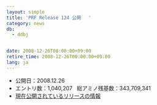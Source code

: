 ```yaml
---
layout: simple
title: 'PRF Release 124 公開 　'
category: news
db:
  - ddbj


date: 2008-12-26T00:00:00+09:00
retire_time: 2008-12-26T00:00:00+09:00
lang: ja
---
```


<ul>
    <li>公開日：2008.12.26</li>
    <li>エントリ数：1,040,207   総アミノ残基数：343,709,341</li>
    <li><a href="/latest-releases.html">現在公開されているリリースの情報</a></li>
</ul>
